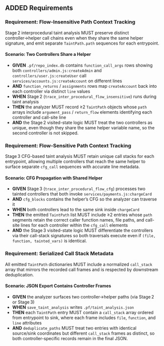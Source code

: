 ## ADDED Requirements
### Requirement: Flow-Insensitive Path Context Tracking
Stage 2 interprocedural taint analysis MUST preserve distinct controller→helper call chains even when they share the same helper signature, and emit separate `TaintPath.path` sequences for each entrypoint.

#### Scenario: Two Controllers Share a Helper
- **GIVEN** `.pf/repo_index.db` contains `function_call_args` rows showing both `controllers/admin.js:createAdmin` and `controllers/user.js:createUser` call `services/accounts.js:createAccount` on different lines
- **AND** `function_returns` / `assignments` rows map `createAccount` back into each controller via distinct `line` values
- **WHEN** Stage 2 (`trace_inter_procedural_flow_insensitive`) runs during taint analysis
- **THEN** the analyzer MUST record ≥2 `TaintPath` objects whose `path` arrays include `argument_pass` / `return_flow` elements identifying each controller and call-site line
- **AND** the Stage 2 visited-state logic MUST treat the two controllers as unique, even though they share the same helper variable name, so the second controller is not skipped.

### Requirement: Flow-Sensitive Path Context Tracking
Stage 3 CFG-based taint analysis MUST retain unique call stacks for each entrypoint, allowing multiple controllers that reach the same helper to surface separate `cfg_call` sequences with accurate line metadata.

#### Scenario: CFG Propagation with Shared Helper
- **GIVEN** Stage 3 (`trace_inter_procedural_flow_cfg`) processes two tainted controllers that both invoke `services/payments.js:chargeCard`
- **AND** `cfg_blocks` contains the helper’s CFG so the analyzer can traverse it
- **WHEN** both controllers lead to the same sink inside `chargeCard`
- **THEN** the emitted `TaintPath` list MUST include ≥2 entries whose `path` segments retain the correct caller function names, file paths, and call-site lines for each controller within the `cfg_call` elements
- **AND** the Stage 3 visited-state logic MUST differentiate the controllers via their call-stack signatures so both traversals execute even if `(file, function, tainted_vars)` is identical.

### Requirement: Serialized Call Stack Metadata
All emitted `TaintPath` dictionaries MUST include a normalized `call_stack` array that mirrors the recorded call frames and is respected by downstream deduplication.

#### Scenario: JSON Export Contains Controller Frames
- **GIVEN** the analyzer surfaces two controller→helper paths (via Stage 2 or Stage 3)
- **WHEN** `save_taint_analysis` writes `.pf/taint_analysis.json`
- **THEN** each `TaintPath` entry MUST contain a `call_stack` array ordered from entrypoint to sink, where each frame includes `file`, `function`, and `line` attributes
- **AND** `deduplicate_paths` MUST treat two entries with identical source/sink coordinates but different `call_stack` frames as distinct, so both controller-specific records remain in the final JSON.
